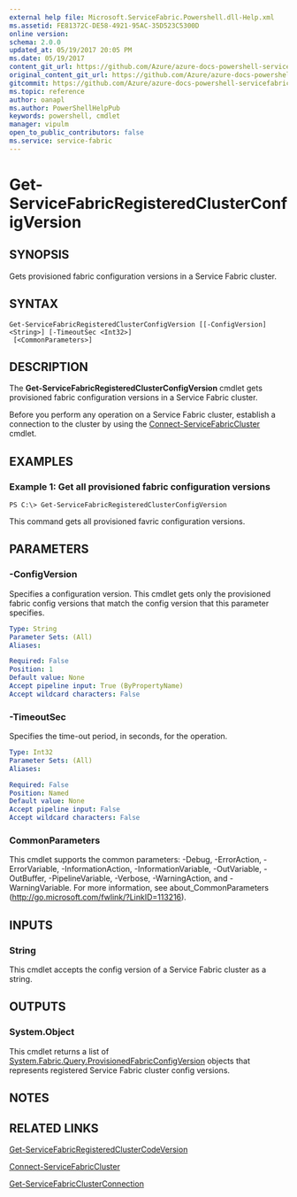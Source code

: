 ```yaml
---
external help file: Microsoft.ServiceFabric.Powershell.dll-Help.xml
ms.assetid: FE81372C-DE58-4921-95AC-35D523C5300D
online version:
schema: 2.0.0
updated_at: 05/19/2017 20:05 PM
ms.date: 05/19/2017
content_git_url: https://github.com/Azure/azure-docs-powershell-servicefabric/blob/master/Service-Fabric-cmdlets/ServiceFabric/vlatest/Get-ServiceFabricRegisteredClusterConfigVersion.md
original_content_git_url: https://github.com/Azure/azure-docs-powershell-servicefabric/blob/master/Service-Fabric-cmdlets/ServiceFabric/vlatest/Get-ServiceFabricRegisteredClusterConfigVersion.md
gitcommit: https://github.com/Azure/azure-docs-powershell-servicefabric/blob/8d4c81aabdfff50fd2bedea27942bd6899fa7bd1
ms.topic: reference
author: oanapl
ms.author: PowerShellHelpPub
keywords: powershell, cmdlet
manager: vipulm
open_to_public_contributors: false
ms.service: service-fabric
---
```


# Get-ServiceFabricRegisteredClusterConfigVersion

## SYNOPSIS
Gets provisioned fabric configuration versions in a Service Fabric cluster.

## SYNTAX

```
Get-ServiceFabricRegisteredClusterConfigVersion [[-ConfigVersion] <String>] [-TimeoutSec <Int32>]
 [<CommonParameters>]
```

## DESCRIPTION
The **Get-ServiceFabricRegisteredClusterConfigVersion** cmdlet gets provisioned fabric configuration versions in a Service Fabric cluster.

Before you perform any operation on a Service Fabric cluster, establish a connection to the cluster by using the [Connect-ServiceFabricCluster](./Connect-ServiceFabricCluster.md) cmdlet.

## EXAMPLES

### Example 1: Get all provisioned fabric configuration versions
```
PS C:\> Get-ServiceFabricRegisteredClusterConfigVersion
```

This command gets all provisioned favric configuration versions.

## PARAMETERS

### -ConfigVersion
Specifies a configuration version.
This cmdlet gets only the provisioned fabric config versions that match the config version that this parameter specifies.

```yaml
Type: String
Parameter Sets: (All)
Aliases: 

Required: False
Position: 1
Default value: None
Accept pipeline input: True (ByPropertyName)
Accept wildcard characters: False
```

### -TimeoutSec
Specifies the time-out period, in seconds, for the operation.

```yaml
Type: Int32
Parameter Sets: (All)
Aliases: 

Required: False
Position: Named
Default value: None
Accept pipeline input: False
Accept wildcard characters: False
```

### CommonParameters
This cmdlet supports the common parameters: -Debug, -ErrorAction, -ErrorVariable, -InformationAction, -InformationVariable, -OutVariable, -OutBuffer, -PipelineVariable, -Verbose, -WarningAction, and -WarningVariable. For more information, see about_CommonParameters (http://go.microsoft.com/fwlink/?LinkID=113216).

## INPUTS

### String
This cmdlet accepts the config version of a Service Fabric cluster as a string.

## OUTPUTS

### System.Object
This cmdlet returns a list of [System.Fabric.Query.ProvisionedFabricConfigVersion](https://docs.microsoft.com/dotnet/api/system.fabric.query.provisionedfabricconfigversion) objects that represents registered Service Fabric cluster config versions.

## NOTES

## RELATED LINKS

[Get-ServiceFabricRegisteredClusterCodeVersion](./Get-ServiceFabricRegisteredClusterCodeVersion.md)

[Connect-ServiceFabricCluster](./Connect-ServiceFabricCluster.md)

[Get-ServiceFabricClusterConnection](./Get-ServiceFabricClusterConnection.md)
